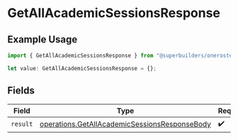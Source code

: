 # GetAllAcademicSessionsResponse

## Example Usage

```typescript
import { GetAllAcademicSessionsResponse } from "@superbuilders/oneroster/models/operations";

let value: GetAllAcademicSessionsResponse = {};
```

## Fields

| Field                                                                                                          | Type                                                                                                           | Required                                                                                                       | Description                                                                                                    |
| -------------------------------------------------------------------------------------------------------------- | -------------------------------------------------------------------------------------------------------------- | -------------------------------------------------------------------------------------------------------------- | -------------------------------------------------------------------------------------------------------------- |
| `result`                                                                                                       | [operations.GetAllAcademicSessionsResponseBody](../../models/operations/getallacademicsessionsresponsebody.md) | :heavy_check_mark:                                                                                             | N/A                                                                                                            |